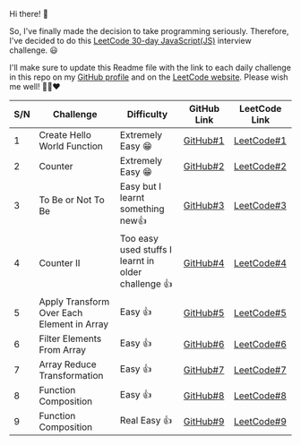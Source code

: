 Hi there! 👋

So, I've finally made the decision to take programming seriously. Therefore, I've decided to do this [LeetCode 30-day JavaScript(JS)](https://leetcode.com/studyplan/30-days-of-javascript/) interview challenge. 😃

I'll make sure to update this Readme file with the link to each daily challenge in this repo on my [GitHub profile](https://github.com/ayatullahkhalid) and on the [LeetCode website](https://leetcode.com/problemset/all/?page=1&sorting=W3sic29ydE9yZGVyIjoiQVNDRU5ESU5HIiwib3JkZXJCeSI6IkZST05URU5EX0lEIn1d). 
Please wish me well! 🌟😊❤️

| S/N | Challenge                                  | Difficulty                                          | GitHub Link                                                                                                         | LeetCode Link                                                                                       |
| --- | ------------------------------------------ | --------------------------------------------------- | ------------------------------------------------------------------------------------------------------------------- | --------------------------------------------------------------------------------------------------- |
| 1   | Create Hello World Function                | Extremely Easy 😁                                   | [GitHub#1](https://github.com/ayatullahkhalid/30-Days-of-JS/blob/main/1.%20createHelloWorldFunction.js)             | [LeetCode#1](https://leetcode.com/problems/create-hello-world-function/description/)                |
| 2   | Counter                                    | Extremely Easy 😁                                   | [GitHub#2](https://github.com/ayatullahkhalid/30-Days-of-JS/blob/main/2.%20counter.js)                              | [LeetCode#2](https://leetcode.com/problems/counter/description/)                                    |
| 3   | To Be or Not To Be                         | Easy but I learnt something new👍                   | [GitHub#3](https://github.com/ayatullahkhalid/30-Days-of-JS/blob/main/3.%20toBeOrNotToBe.js)                        | [LeetCode#3](https://leetcode.com/problems/to-be-or-not-to-be/description/)                         |
| 4   | Counter II                                 | Too easy used stuffs I learnt in older challenge 👍 | [GitHub#4](https://github.com/ayatullahkhalid/30-Days-of-JS/blob/main/4.%20counterII.js)                            | [LeetCode#4](https://leetcode.com/problems/counter-ii/description/)                                 |
| 5   | Apply Transform Over Each Element in Array | Easy 👍                                             | [GitHub#5](https://github.com/ayatullahkhalid/30-Days-of-JS/blob/main/5.%20applyTransformOverEachElementInArray.js) | [LeetCode#5](https://leetcode.com/problems/apply-transform-over-each-element-in-array/description/) |
| 6   | Filter Elements From Array                 | Easy 👍                                             | [GitHub#6](https://github.com/ayatullahkhalid/30-Days-of-JS/blob/main/6.%20filterElementsFromArray.js)              | [LeetCode#6](https://leetcode.com/problems/filter-elements-from-array/description/)                 |
| 7   | Array Reduce Transformation                | Easy 👍                                             | [GitHub#7](https://github.com/ayatullahkhalid/30-Days-of-JS/blob/main/7.%20arrayReduceTransformation.js)            | [LeetCode#7](https://leetcode.com/problems/array-reduce-transformation/description/)                |
| 8   | Function Composition                       | Easy 👍                                             | [GitHub#8](https://github.com/ayatullahkhalid/30-Days-of-JS/blob/main/8.%20functionComposition.js)                  | [LeetCode#8](https://leetcode.com/problems/function-composition/description/)                       |
| 9   | Function Composition                       | Real Easy 👍 | [GitHub#9](https://github.com/ayatullahkhalid/30-Days-of-JS/blob/main/9.%20returnLengthOfArgumentsPassed.js) | [LeetCode#9](https://leetcode.com/problems/return-length-of-arguments-passed/description/)|
